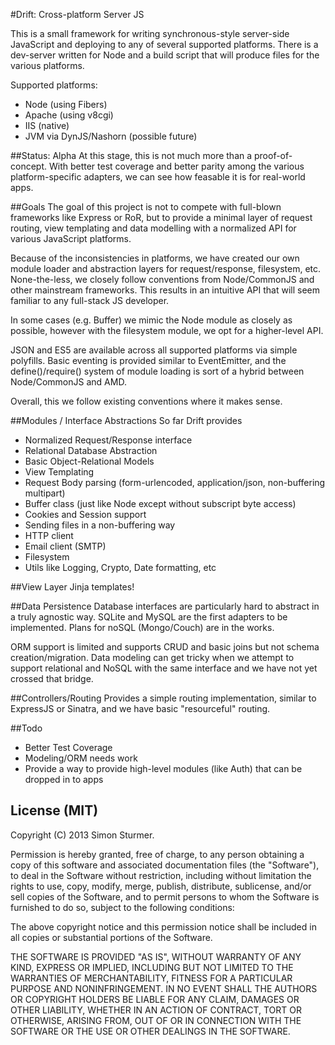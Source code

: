 #Drift: Cross-platform Server JS

This is a small framework for writing synchronous-style server-side JavaScript and deploying to any of several supported platforms. There is a dev-server written for Node and a build script that will produce files for the various platforms.

Supported platforms:

 * Node (using Fibers)
 * Apache (using v8cgi)
 * IIS (native)
 * JVM via DynJS/Nashorn (possible future)

##Status: Alpha
At this stage, this is not much more than a proof-of-concept. With better test coverage and better parity among the various platform-specific adapters, we can see how feasable it is for real-world apps.

##Goals
The goal of this project is not to compete with full-blown frameworks like Express or RoR, but to provide a minimal layer of request routing, view templating and data modelling with a normalized API for various JavaScript platforms.

Because of the inconsistencies in platforms, we have created our own module loader and abstraction layers for request/response, filesystem, etc. None-the-less, we closely follow conventions from Node/CommonJS and other mainstream frameworks. This results in an intuitive API that will seem familiar to any full-stack JS developer.

In some cases (e.g. Buffer) we mimic the Node module as closely as possible, however with the filesystem module, we opt for a higher-level API.

JSON and ES5 are available across all supported platforms via simple polyfills. Basic eventing is provided similar to EventEmitter, and the define()/require() system of module loading is sort of a hybrid between Node/CommonJS and AMD.

Overall, this we follow existing conventions where it makes sense.

##Modules / Interface Abstractions
So far Drift provides

 * Normalized Request/Response interface
 * Relational Database Abstraction
 * Basic Object-Relational Models
 * View Templating
 * Request Body parsing (form-urlencoded, application/json, non-buffering multipart)
 * Buffer class (just like Node except without subscript byte access)
 * Cookies and Session support
 * Sending files in a non-buffering way
 * HTTP client
 * Email client (SMTP)
 * Filesystem
 * Utils like Logging, Crypto, Date formatting, etc

##View Layer
Jinja templates!

##Data Persistence
Database interfaces are particularly hard to abstract in a truly agnostic way. SQLite and MySQL are the first adapters to be implemented. Plans for noSQL (Mongo/Couch) are in the works.

ORM support is limited and supports CRUD and basic joins but not schema creation/migration. Data modeling can get tricky when we attempt to support relational and NoSQL with the same interface and we have not yet crossed that bridge.

##Controllers/Routing
Provides a simple routing implementation, similar to ExpressJS or Sinatra, and we have basic "resourceful" routing.

##Todo

 * Better Test Coverage
 * Modeling/ORM needs work
 * Provide a way to provide high-level modules (like Auth) that can be dropped in to apps

## License (MIT)

Copyright (C) 2013 Simon Sturmer.

Permission is hereby granted, free of charge, to any person obtaining a copy of this software and associated
documentation files (the "Software"), to deal in the Software without restriction,
including without limitation the rights to use, copy, modify, merge, publish, distribute, sublicense,
and/or sell copies of the Software, and to permit persons to whom the Software is furnished to do so,
subject to the following conditions:

The above copyright notice and this permission notice shall be included in all copies or substantial portions of the
Software.

THE SOFTWARE IS PROVIDED "AS IS", WITHOUT WARRANTY OF ANY KIND, EXPRESS OR IMPLIED,
INCLUDING BUT NOT LIMITED TO THE WARRANTIES OF MERCHANTABILITY, FITNESS FOR A PARTICULAR PURPOSE AND NONINFRINGEMENT.
IN NO EVENT SHALL THE AUTHORS OR COPYRIGHT HOLDERS BE LIABLE FOR ANY CLAIM, DAMAGES OR OTHER LIABILITY,
WHETHER IN AN ACTION OF CONTRACT, TORT OR OTHERWISE, ARISING FROM, OUT OF OR IN CONNECTION WITH THE SOFTWARE OR THE
USE OR OTHER DEALINGS IN THE SOFTWARE.
